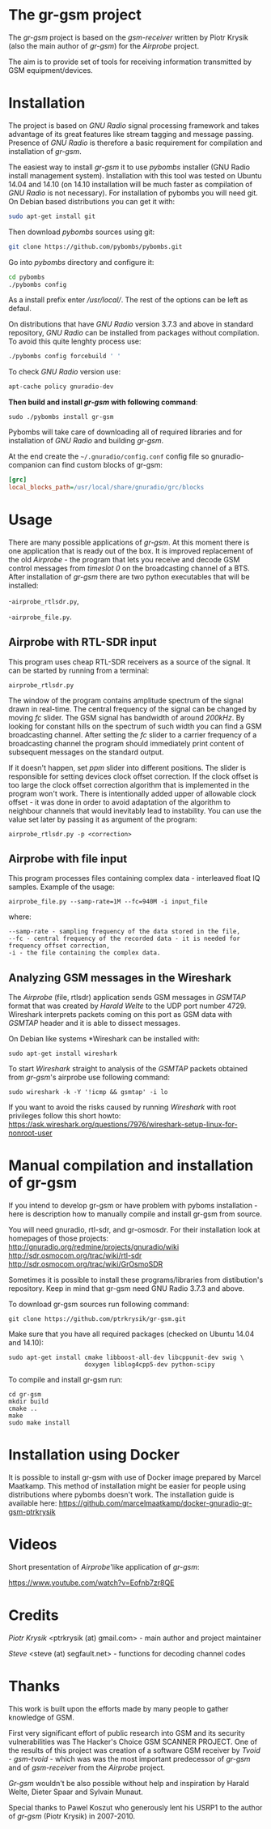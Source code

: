 The gr-gsm project
==================
The *gr-gsm* project is based on the *gsm-receiver* written by Piotr Krysik (also the main author of *gr-gsm*) for the *Airprobe* project.

The aim is to provide set of tools for receiving information transmitted by GSM equipment/devices.

Installation
============
The project is based on *GNU Radio* signal processing framework and takes advantage of its great features like stream tagging and message passing.
Presence of *GNU Radio* is therefore a basic requirement for compilation and installation of *gr-gsm*. 

The easiest way to install *gr-gsm* it to use *pybombs* installer (GNU Radio install management system). Installation with this tool was tested on Ubuntu 14.04 and 14.10 (on 14.10 installation will be much faster as compilation of *GNU Radio* is not necessary).
For installation of pybombs you will need git. On Debian based distributions you can get it with:
```sh
sudo apt-get install git
```
Then download *pybombs* sources using git:
```sh
git clone https://github.com/pybombs/pybombs.git
```

Go into *pybombs* directory and configure it:
```sh
cd pybombs
./pybombs config
```

As a install prefix enter */usr/local/*. The rest of the options can be left as defaul.

On distributions that have *GNU Radio* version 3.7.3 and above in standard repository, *GNU Radio* can be installed from packages without compilation. To avoid this quite lenghty process use:
```sh
./pybombs config forcebuild ' '
```

To check *GNU Radio* version use:
```sh
apt-cache policy gnuradio-dev
```

**Then build and install *gr-gsm* with following command**:
```
sudo ./pybombs install gr-gsm
```

Pybombs will take care of downloading all of required libraries and for installation of *GNU Radio* and building *gr-gsm*.

At the end create the `~/.gnuradio/config.conf` config file so gnuradio-companion can find custom blocks of gr-gsm:

```ini
[grc]
local_blocks_path=/usr/local/share/gnuradio/grc/blocks
```

Usage
=====
There are many possible applications of *gr-gsm*. At this moment there is one application that is ready out of the box. It is improved replacement of the old *Airprobe* - the program that lets you receive and decode GSM control messages from *timeslot 0* on the broadcasting channel of a BTS. After installation of *gr-gsm* there are two python executables that will be installed:

-```airprobe_rtlsdr.py```,

-```airprobe_file.py```.

Airprobe with RTL-SDR input
---------------
This program uses cheap RTL-SDR receivers as a source of the signal. It can be started by running from a terminal:
```
airprobe_rtlsdr.py
```
The window of the program contains amplitude spectrum of the signal drawn in real-time. The central frequency of the signal can be changed by moving *fc* slider. The GSM signal has bandwidth of around *200kHz*. By looking for constant hills on the spectrum of such width you can find a GSM broadcasting channel. After setting the *fc* slider to a carrier frequency of a broadcasting channel the program should immediately print content of subsequent messages on the standard output. 

If it doesn't happen, set *ppm* slider into different positions. The slider is responsible for setting devices clock offset correction. If the clock offset is too large the clock offset correction algorithm that is implemented in the program won't work. There is intentionally added upper of allowable clock offset - it was done in order to avoid adaptation of the algorithm to neighbour channels that would inevitably lead to instability. You can use the value set later by passing it as argument of the program:
```
airprobe_rtlsdr.py -p <correction>
```

Airprobe with file input
-------------
This program processes files containing complex data - interleaved float IQ samples.
Example of the usage:
```
airprobe_file.py --samp-rate=1M --fc=940M -i input_file 
```
where:
```
--samp-rate - sampling frequency of the data stored in the file,
--fc - central frequency of the recorded data - it is needed for frequency offset correction,
-i - the file containing the complex data.
```

Analyzing GSM messages in the Wireshark
-------------------------------------------
The *Airprobe* (file, rtlsdr) application sends GSM messages in *GSMTAP* format that was created by *Harald Welte* to the UDP port number 4729. Wireshark interprets packets coming on this port as GSM data with *GSMTAP* header and it is able to dissect messages.

On Debian like systems *Wireshark can be installed with:
```
sudo apt-get install wireshark
```
To start *Wireshark* straight to analysis of the *GSMTAP* packets obtained from *gr-gsm*'s airprobe use following command:
```
sudo wireshark -k -Y '!icmp && gsmtap' -i lo
````

If you want to avoid the risks caused by running *Wireshark* with root privileges follow this short howto:
https://ask.wireshark.org/questions/7976/wireshark-setup-linux-for-nonroot-user

Manual compilation and installation of gr-gsm
=============================================

If you intend to develop gr-gsm or have problem with pyboms installation - here is description how to manually compile and install gr-gsm from source.

You will need gnuradio, rtl-sdr, and gr-osmosdr. For their installation look at homepages of those projects:
http://gnuradio.org/redmine/projects/gnuradio/wiki
http://sdr.osmocom.org/trac/wiki/rtl-sdr
http://sdr.osmocom.org/trac/wiki/GrOsmoSDR

Sometimes it is possible to install these programs/libraries from distibution's repository. Keep in mind that gr-gsm need GNU Radio 3.7.3 and above.

To download gr-gsm sources run following command:

```
git clone https://github.com/ptrkrysik/gr-gsm.git
```

Make sure that you have all required packages (checked on Ubuntu 14.04 and 14.10):

```
sudo apt-get install cmake libboost-all-dev libcppunit-dev swig \
                     doxygen liblog4cpp5-dev python-scipy
```

To compile and install gr-gsm run:

```
cd gr-gsm
mkdir build
cmake ..
make
sudo make install
```


Installation using Docker
=========================
It is possible to install gr-gsm with use of Docker image prepared by Marcel Maatkamp.
This method of installation might be easier for people using distributions where pybombs doesn't work.
The installation guide is available here:
https://github.com/marcelmaatkamp/docker-gnuradio-gr-gsm-ptrkrysik

Videos
======
Short presentation of *Airprobe*'like application of *gr-gsm*:

https://www.youtube.com/watch?v=Eofnb7zr8QE

Credits
=======
*Piotr Krysik* \<ptrkrysik (at) gmail.com\> - main author and project maintainer

*Steve* \<steve (at) segfault.net\>  - functions for decoding channel codes


Thanks
======
This work is built upon the efforts made by many people to gather knowledge of GSM. 

First very significant effort of public research into GSM and its security vulnerabilities was The Hacker's Choice GSM SCANNER PROJECT. One of the results of this project was creation of a software GSM receiver by *Tvoid* - *gsm-tvoid* - which was  was the most important predecessor of *gr-gsm* and of *gsm-receiver* from the *Airprobe* project.

*Gr-gsm* wouldn't be also possible without help and inspiration by Harald Welte, Dieter Spaar and Sylvain Munaut.

Special thanks to Pawel Koszut who generously lent his USRP1 to the author of *gr-gsm* (Piotr Krysik) in 2007-2010.
